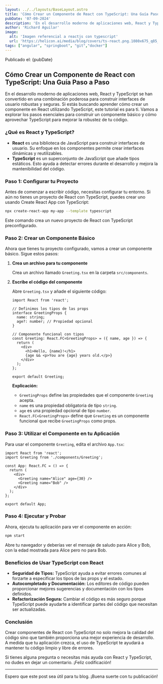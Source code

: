 ```yaml
---
layout: ../../layouts/BaseLayout.astro
title: 'Cómo Crear un Componente de React con TypeScript: Una Guía Paso a Paso.'
pubDate: '07-09-2024'
description: 'En el desarrollo moderno de aplicaciones web, React y TypeScript se han convertido en una combinación poderosa para construir interfaces de usuario robustas y seguras. Si estás buscando aprender cómo crear un componente en React utilizando TypeScript, este tutorial es para ti. Vamos a explorar los pasos esenciales para construir un componente básico y cómo aprovechar TypeScript para mejorar la robustez de tu código.'
author: 'Richard Aguilar'
image:
  alt: 'Imagen referencial a reactjs con typescript'
  url: 'https://helicon.ai/media/blog/covers/ts-react.png.1080x675_q85_crop.png'
tags: ["angular", "springboot", "git","docker"]
---
```


Publicado el: {pubDate}

## Cómo Crear un Componente de React con TypeScript: Una Guía Paso a Paso

En el desarrollo moderno de aplicaciones web, React y TypeScript se han convertido en una combinación poderosa para construir interfaces de usuario robustas y seguras. Si estás buscando aprender cómo crear un componente en React utilizando TypeScript, este tutorial es para ti. Vamos a explorar los pasos esenciales para construir un componente básico y cómo aprovechar TypeScript para mejorar la robustez de tu código.

### ¿Qué es React y TypeScript?

- **React** es una biblioteca de JavaScript para construir interfaces de usuario. Su enfoque en los componentes permite crear interfaces dinámicas y reutilizables.
- **TypeScript** es un superconjunto de JavaScript que añade tipos estáticos. Esto ayuda a detectar errores durante el desarrollo y mejora la mantenibilidad del código.

### Paso 1: Configurar tu Proyecto

Antes de comenzar a escribir código, necesitas configurar tu entorno. Si aún no tienes un proyecto de React con TypeScript, puedes crear uno usando Create React App con TypeScript:

```bash
npx create-react-app my-app --template typescript
```

Este comando crea un nuevo proyecto de React con TypeScript preconfigurado.

### Paso 2: Crear un Componente Básico

Ahora que tienes tu proyecto configurado, vamos a crear un componente básico. Sigue estos pasos:

1. **Crea un archivo para tu componente**

   Crea un archivo llamado `Greeting.tsx` en la carpeta `src/components`.

2. **Escribe el código del componente**

   Abre `Greeting.tsx` y añade el siguiente código:

   ```tsx
   import React from 'react';

   // Definimos los tipos de las props
   interface GreetingProps {
     name: string;
     age?: number; // Propiedad opcional
   }

   // Componente funcional con tipos
   const Greeting: React.FC<GreetingProps> = ({ name, age }) => {
     return (
       <div>
         <h1>Hello, {name}!</h1>
         {age && <p>You are {age} years old.</p>}
       </div>
     );
   };

   export default Greeting;
   ```

   **Explicación:**
   - `GreetingProps` define las propiedades que el componente `Greeting` acepta.
   - `name` es una propiedad obligatoria de tipo `string`.
   - `age` es una propiedad opcional de tipo `number`.
   - `React.FC<GreetingProps>` define que `Greeting` es un componente funcional que recibe `GreetingProps` como props.

### Paso 3: Utilizar el Componente en tu Aplicación

Para usar el componente `Greeting`, edita el archivo `App.tsx`:

```tsx
import React from 'react';
import Greeting from './components/Greeting';

const App: React.FC = () => {
  return (
    <div>
      <Greeting name="Alice" age={30} />
      <Greeting name="Bob" />
    </div>
  );
};

export default App;
```

### Paso 4: Ejecutar y Probar

Ahora, ejecuta tu aplicación para ver el componente en acción:

```bash
npm start
```

Abre tu navegador y deberías ver el mensaje de saludo para Alice y Bob, con la edad mostrada para Alice pero no para Bob.

### Beneficios de Usar TypeScript con React

- **Seguridad de Tipos:** TypeScript ayuda a evitar errores comunes al forzarte a especificar los tipos de las props y el estado.
- **Autocompletado y Documentación:** Los editores de código pueden proporcionar mejores sugerencias y documentación con los tipos definidos.
- **Refactorización Segura:** Cambiar el código es más seguro porque TypeScript puede ayudarte a identificar partes del código que necesitan ser actualizadas.

### Conclusión

Crear componentes de React con TypeScript no solo mejora la calidad del código sino que también proporciona una mejor experiencia de desarrollo. A medida que tu aplicación crezca, el uso de TypeScript te ayudará a mantener tu código limpio y libre de errores.

Si tienes alguna pregunta o necesitas más ayuda con React y TypeScript, no dudes en dejar un comentario. ¡Feliz codificación!

---

Espero que este post sea útil para tu blog. ¡Buena suerte con tu publicación!


